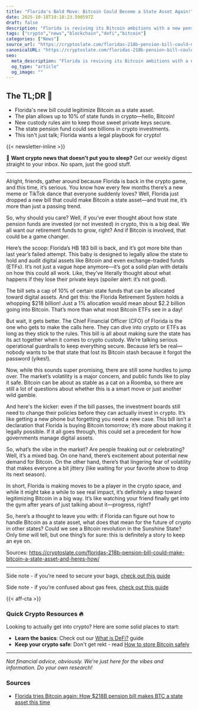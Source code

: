 ```yaml
---
title: "Florida's Bold Move: Bitcoin Could Become a State Asset Again!"
date: 2025-10-18T19:18:23.590597Z
draft: false
description: "Florida is reviving its Bitcoin ambitions with a new pension bill. Discover how this could impact crypto and Bitcoin in the Sunshine State."
tags: ["crypto","news","blockchain","defi","bitcoin"]
categories: ["News"]
source_url: "https://cryptoslate.com/floridas-218b-pension-bill-could-make-bitcoin-a-state-asset-and-heres-how/"
canonicalURL: "https://cryptoslate.com/floridas-218b-pension-bill-could-make-bitcoin-a-state-asset-and-heres-how/"
seo:
  meta_description: "Florida is reviving its Bitcoin ambitions with a new pension bill. Discover how this could impact crypto and Bitcoin in the Sunshine State."
  og_type: "article"
  og_image: ""
---
```


## The TL;DR 📝

- Florida's new bill could legitimize Bitcoin as a state asset.
- The plan allows up to 10% of state funds in crypto—hello, Bitcoin!
- New custody rules aim to keep those sweet private keys secure.
- The state pension fund could see billions in crypto investments.
- This isn't just talk; Florida wants a legal playbook for crypto!

{{< newsletter-inline >}}

📧 **Want crypto news that doesn't put you to sleep?** Get our weekly digest straight to your inbox. No spam, just the good stuff.

---

Alright, friends, gather around because Florida is back in the crypto game, and this time, it’s serious. You know how every few months there’s a new meme or TikTok dance that everyone suddenly loves? Well, Florida just dropped a new bill that could make Bitcoin a state asset—and trust me, it’s more than just a passing trend.

So, why should you care? Well, if you’ve ever thought about how state pension funds are invested (or not invested) in crypto, this is a big deal. We all want our retirement funds to grow, right? And if Bitcoin is involved, that could be a game changer. 

Here’s the scoop: Florida’s HB 183 bill is back, and it’s got more bite than last year’s failed attempt. This baby is designed to legally allow the state to hold and audit digital assets like Bitcoin and even exchange-traded funds (ETFs). It’s not just a vague hope anymore—it’s got a solid plan with details on how this could all work. Like, they’ve literally thought about what happens if they lose their private keys (spoiler alert: it’s not good). 

The bill sets a cap of 10% of certain state funds that can be allocated toward digital assets. And get this: the Florida Retirement System holds a whopping $218 billion! Just a 1% allocation would mean about $2.2 billion going into Bitcoin. That’s more than what most Bitcoin ETFs see in a day! 

But wait, it gets better. The Chief Financial Officer (CFO) of Florida is the one who gets to make the calls here. They can dive into crypto or ETFs as long as they stick to the rules. This bill is all about making sure the state has its act together when it comes to crypto custody. We’re talking serious operational guardrails to keep everything secure. Because let’s be real—nobody wants to be that state that lost its Bitcoin stash because it forgot the password (yikes!).

Now, while this sounds super promising, there are still some hurdles to jump over. The market’s volatility is a major concern, and public funds like to play it safe. Bitcoin can be about as stable as a cat on a Roomba, so there are still a lot of questions about whether this is a smart move or just another wild gamble.

And here's the kicker: even if the bill passes, the investment boards still need to change their policies before they can actually invest in crypto. It’s like getting a new phone but forgetting you need a new case. This bill isn’t a declaration that Florida is buying Bitcoin tomorrow; it’s more about making it legally possible. If it all goes through, this could set a precedent for how governments manage digital assets.

So, what’s the vibe in the market? Are people freaking out or celebrating? Well, it’s a mixed bag. On one hand, there’s excitement about potential new demand for Bitcoin. On the other hand, there’s that lingering fear of volatility that makes everyone a bit jittery (like waiting for your favorite show to drop its next season).

In short, Florida is making moves to be a player in the crypto space, and while it might take a while to see real impact, it’s definitely a step toward legitimizing Bitcoin in a big way. It’s like watching your friend finally get into the gym after years of just talking about it—progress, right?

So, here’s a thought to leave you with: if Florida can figure out how to handle Bitcoin as a state asset, what does that mean for the future of crypto in other states? Could we see a Bitcoin revolution in the Sunshine State? Only time will tell, but one thing’s for sure: this is definitely a story to keep an eye on.

Sources: https://cryptoslate.com/floridas-218b-pension-bill-could-make-bitcoin-a-state-asset-and-heres-how/

---

Side note - if you're need to secure your bags, [check out this guide](/pages/how-to-store-bitcoin-safely/)

Side note - if you're confused about gas fees, [check out this guide](/pages/ethereum-gas-fees-guide/)

{{< aff-cta >}}

### Quick Crypto Resources 🔥

Looking to actually get into crypto? Here are some solid places to start:
- **Learn the basics**: Check out our [What is DeFi?](/pages/what-is-defi/) guide
- **Keep your crypto safe**: Don't get rekt - read [How to store Bitcoin safely](/pages/how-to-store-bitcoin-safely/)


---

_Not financial advice, obviously. We're just here for the vibes and information. Do your own research!_

### Sources
- [Florida tries Bitcoin again: How $218B pension bill makes BTC a state asset this time](https://cryptoslate.com/floridas-218b-pension-bill-could-make-bitcoin-a-state-asset-and-heres-how/)

